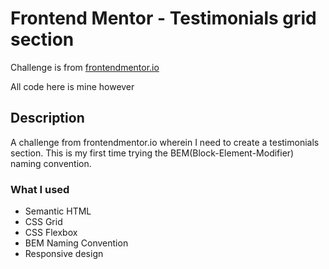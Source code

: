 # Frontend Mentor - Testimonials grid section

Challenge is from [frontendmentor.io](https://www.frontendmentor.io)

All code here is mine however

## Description

A challenge from frontendmentor.io wherein I need to
create a testimonials section. This is my first time
trying the BEM(Block-Element-Modifier) naming convention.

### What I used

* Semantic HTML
* CSS Grid
* CSS Flexbox
* BEM Naming Convention
* Responsive design